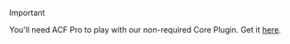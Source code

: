 > [!IMPORTANT]  
> You'll need ACF Pro to play with our non-required Core Plugin. Get it [here](https://www.advancedcustomfields.com/pro/).